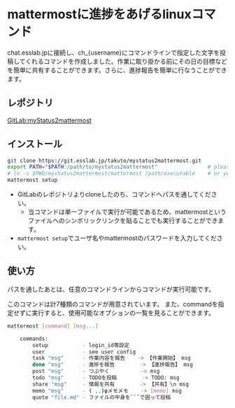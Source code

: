 # mattermostに進捗をあげるlinuxコマンド

<!-- description -->
chat.esslab.jpに接続し、ch_{username}にコマンドラインで指定した文字を投稿してくれるコマンドを作成しました。作業に取り掛かる前にその日の目標などを簡単に共有することができます。さらに、進捗報告を簡単に行なうことができます。
<!-- enddescription -->

## レポジトリ

[GitLab:myStatus2mattermost](https://git.esslab.jp/takuto/mystatus2mattermost)

## インストール

```bash
git clone https://git.esslab.jp/takuto/mystatus2mattermost.git
export PATH="$PATH:/path/to/mystatus2mattermost"                # please set $PATH to execute
# ln -s $PWD/mystatus2mattermost/mattermost /path/executable    # or you can create a symbolic link
mattermost setup
```

* GitLabのレポジトリよりcloneしたのち、コマンドへパスを通してください。
  * 当コマンドは単一ファイルで実行が可能であるため、mattermostというファイルへのシンボリックリンクを貼ることでも実行することができます。
* `mattermost setup`でユーザ名やmattermostのパスワードを入力してください。

## 使い方

パスを通したあとは、任意のコマンドラインからコマンドが実行可能です。

このコマンドは計7種類のコマンドが用意されています。
また、commandを指定せずに実行すると、使用可能なオプションの一覧を見ることができます。

```bash
mattermost [command] [msg...]

    commands:
        setup           - login_id等設定
        user            - see user config
        task "msg"      - 作業内容を報告    -> 【作業開始】 msg
        done "msg"      - 進捗を報告        -> 【進捗報告】 msg
        post "msg"      - つぶやく          -> msg
        todo "msg"      - TODOを投稿        -> TODO: msg
        share "msg"     - 情報を共有        -> 【共有】\n msg
        memo "msg"      - ( ..)φメモメモ    -> [memo] msg
        quote "file.md" - ファイルの中身を```で囲って投稿
```
